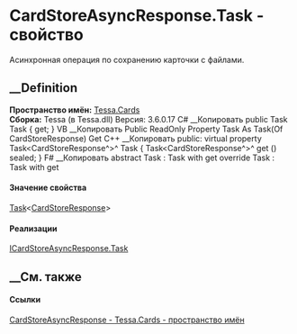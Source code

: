 # CardStoreAsyncResponse.Task - свойство
Асинхронная операция по сохранению карточки с файлами.
##  __Definition
 **Пространство имён:** [Tessa.Cards](N_Tessa_Cards.htm)  
 **Сборка:** Tessa (в Tessa.dll) Версия: 3.6.0.17
C# __Копировать
     public Task<CardStoreResponse> Task { get; }
VB __Копировать
     Public ReadOnly Property Task As Task(Of CardStoreResponse)
    	Get
C++ __Копировать
     public:
    virtual property Task<CardStoreResponse^>^ Task {
    	Task<CardStoreResponse^>^ get () sealed;
    }
F# __Копировать
     abstract Task : Task<CardStoreResponse> with get
    override Task : Task<CardStoreResponse> with get
#### Значение свойства
[Task](https://learn.microsoft.com/dotnet/api/system.threading.tasks.task-1)<[CardStoreResponse](T_Tessa_Cards_CardStoreResponse.htm)>
#### Реализации
[ICardStoreAsyncResponse.Task](P_Tessa_Cards_ICardStoreAsyncResponse_Task.htm)  
##  __См. также
#### Ссылки
[CardStoreAsyncResponse - ](T_Tessa_Cards_CardStoreAsyncResponse.htm)
[Tessa.Cards - пространство имён](N_Tessa_Cards.htm)
